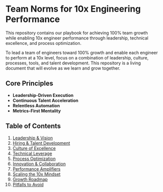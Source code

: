 # Team Norms for 10x Engineering Performance

This repository contains our playbook for achieving 100% team growth while enabling 10x engineer performance through leadership, technical excellence, and process optimization.

To lead a team of engineers toward 100% growth and enable each engineer to perform at a 10x level, focus on a combination of leadership, culture, processes, tools, and talent development. This repository is a living document that will evolve as we learn and grow together.


## Core Principles
- **Leadership-Driven Execution**
- **Continuous Talent Acceleration** 
- **Relentless Automation**
- **Metrics-First Mentality**

## Table of Contents
1. [Leadership & Vision](leadership-vision.md)
2. [Hiring & Talent Development](2-hiring-talent.md)
3. [Culture of Excellence](culture-excellence.md)
4. [Technical Leverage](4-technical-leverage.md)
5. [Process Optimization](5-process-optimization.md)
6. [Innovation & Collaboration](6-innovation-collab.md)
7. [Performance Amplifiers](7-performance-amplifiers.md)
8. [Scaling the 10x Mindset](8-scaling-mindset.md)
9. [Growth Roadmap](roadmap.md)
10. [Pitfalls to Avoid](pitfalls.md)


